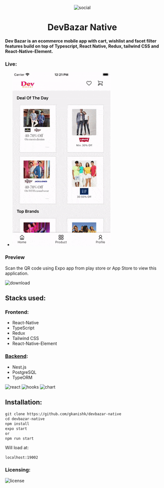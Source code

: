 <p align="center">
    <img src="https://www.futuremind.com/m/cache/c8/15/c8150d863e584ed42ccfbdc3f3f1aa3a.jpg" alt="social" width="150px">
    <br>
    <h1 align="center" >DevBazar Native</h1>
</p>

**Dev Bazar is an ecommerce mobile app with cart, wishlist and facet filter features build on top of Typescript, React Native, Redux, tailwind CSS and React-Native-Element.**

### Live:
   - ![demo](/assets/devNative.gif)

### Preview
Scan the QR code using Expo app from play store or App Store to view this application.    

![download](https://user-images.githubusercontent.com/33570551/129193257-c55ef1de-fb1c-404f-9d29-8e8e348a5182.png)


## Stacks used:

### Frontend:
- React-Native
- TypeScript
- Redux
- Tailwind CSS
- React-Native-Element

### [Backend](https://github.com/gkanishk/dev-bazar-be):
- Nest.js 
- PostgreSQL 
- TypeORM

![react](https://img.shields.io/badge/frontend-ReactNative-blue) ![hooks](https://img.shields.io/badge/state-Redux-purple) ![chart](https://img.shields.io/badge/style-tailwindcss-lightblue)

## Installation:

```
git clone https://github.com/gkanishk/devbazar-native
cd devbazar-native
npm install
expo start
or
npm run start

```
Will load at:

`localhost:19002`

### Licensing:
![license](https://shields.io/badge/LICENCE-MIT-green?style=for-the-badgen)
